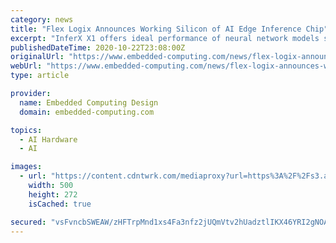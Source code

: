 ```yaml
---
category: news
title: "Flex Logix Announces Working Silicon of AI Edge Inference Chip"
excerpt: "InferX X1 offers ideal performance of neural network models such as object detection and recognition, and other neural network models, for robotics, industrial automation, medical imaging, and more."
publishedDateTime: 2020-10-22T23:08:00Z
originalUrl: "https://www.embedded-computing.com/news/flex-logix-announces-working-silicon-of-ai-edge-inference-chip"
webUrl: "https://www.embedded-computing.com/news/flex-logix-announces-working-silicon-of-ai-edge-inference-chip"
type: article

provider:
  name: Embedded Computing Design
  domain: embedded-computing.com

topics:
  - AI Hardware
  - AI

images:
  - url: "https://content.cdntwrk.com/mediaproxy?url=https%3A%2F%2Fs3.amazonaws.com%2Ffiles.formstack.com%2Fuploads%2F3411018%2F76219803%2F678670875%2F76219803_siz240dt_pr16167991-2003_300dpi_logo.jpg&size=1&version=1603405160&sig=ec028f986191b1daa82cf86e3ce0130c&default=hubs%2Ftilebg-blogs.jpg"
    width: 500
    height: 272
    isCached: true

secured: "vsFvncbSWEAW/zHFTrpMnd1xs4Fa3nfz2jUQmVtv2hUadztlIKX46YRI2gNOAguQxM+z7MTgoPZO9wjXbAMpHOsAZBgfKbsC0Fx2rEXih3q7yawUTkTSqL8NreBRK2QveL925DN8b3Sd8QPCGtLO9AAApzOf3FZ4zq9yU7xB1KveO+ActOzr89aCdzm55gQ1T207un/7hsFIwLBH8PrpAtZni2slfq7YzCxikcKHkPv0zk2s/siaraRH+TJ5Gm8iLkXW1I3oZghRynr6vlB1wAo+86hEZytns3Z9+a1ezQ8afqDBix1PtKZyjs1C/W5DrTUSjicm415qSB4n2ocLQh+1/G0v6IsoPySesPhHMBM=;qgQPUQr/9ietZyO5OLDbBA=="
---
```


